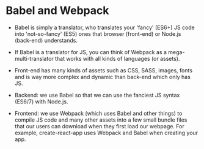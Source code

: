 # Babel and Webpack

- Babel is simply a translator, who translates your 'fancy' (ES6+) JS code into 'not-so-fancy' (ES5) ones that browser (front-end) or Node.js (back-end) understands.

- If Babel is a translator for JS, you can think of Webpack as a mega-multi-translator that works with all kinds of languages (or assets).
- Front-end has many kinds of assets such as CSS, SASS, images, fonts and is way more complex and dynamic than back-end which only has JS.

- Backend: we use Babel so that we can use the fanciest JS syntax (ES6/7) with Node.js.
- Frontend: we use Webpack (which uses Babel and other things) to compile JS code and many other assets into a few small bundle files that our users can download when they first load our webpage. For example, create-react-app uses Webpack and Babel when creating your app.
